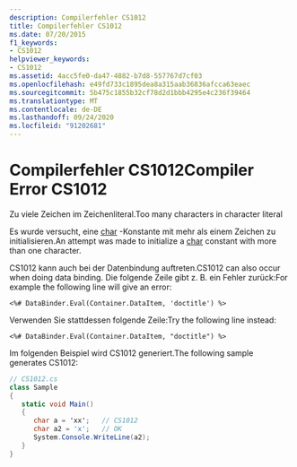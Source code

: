 ```yaml
---
description: Compilerfehler CS1012
title: Compilerfehler CS1012
ms.date: 07/20/2015
f1_keywords:
- CS1012
helpviewer_keywords:
- CS1012
ms.assetid: 4acc5fe0-da47-4882-b7d8-557767d7cf03
ms.openlocfilehash: e49fd733c1895dea8a315aab36836afcca63eaec
ms.sourcegitcommit: 5b475c1855b32cf78d2d1bbb4295e4c236f39464
ms.translationtype: MT
ms.contentlocale: de-DE
ms.lasthandoff: 09/24/2020
ms.locfileid: "91202681"
---
```

# <a name="compiler-error-cs1012"></a><span data-ttu-id="1cb4b-103">Compilerfehler CS1012</span><span class="sxs-lookup"><span data-stu-id="1cb4b-103">Compiler Error CS1012</span></span>

<span data-ttu-id="1cb4b-104">Zu viele Zeichen im Zeichenliteral.</span><span class="sxs-lookup"><span data-stu-id="1cb4b-104">Too many characters in character literal</span></span>  
  
 <span data-ttu-id="1cb4b-105">Es wurde versucht, eine [char](../language-reference/builtin-types/char.md) -Konstante mit mehr als einem Zeichen zu initialisieren.</span><span class="sxs-lookup"><span data-stu-id="1cb4b-105">An attempt was made to initialize a [char](../language-reference/builtin-types/char.md) constant with more than one character.</span></span>  
  
 <span data-ttu-id="1cb4b-106">CS1012 kann auch bei der Datenbindung auftreten.</span><span class="sxs-lookup"><span data-stu-id="1cb4b-106">CS1012 can also occur when doing data binding.</span></span> <span data-ttu-id="1cb4b-107">Die folgende Zeile gibt z. B. ein Fehler zurück:</span><span class="sxs-lookup"><span data-stu-id="1cb4b-107">For example the following line will give an error:</span></span>  
  
 `<%# DataBinder.Eval(Container.DataItem, 'doctitle') %>`  
  
 <span data-ttu-id="1cb4b-108">Verwenden Sie stattdessen folgende Zeile:</span><span class="sxs-lookup"><span data-stu-id="1cb4b-108">Try the following line instead:</span></span>  
  
 `<%# DataBinder.Eval(Container.DataItem, "doctitle") %>`  
  
 <span data-ttu-id="1cb4b-109">Im folgenden Beispiel wird CS1012 generiert.</span><span class="sxs-lookup"><span data-stu-id="1cb4b-109">The following sample generates CS1012:</span></span>  
  
```csharp  
// CS1012.cs  
class Sample  
{  
   static void Main()  
   {  
      char a = 'xx';   // CS1012  
      char a2 = 'x';   // OK  
      System.Console.WriteLine(a2);  
   }  
}  
```
